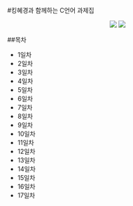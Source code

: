 #킹혜경과 함께하는 C언어 과제집

<p align="center">
    <img src="https://img.shields.io/badge/Language-C-EFC050?style=flat"/>
    <img src="https://img.shields.io/badge/Class-정혜경-EFC050?style=flat"/>
</p>

##목차

- 1일차
- 2일차
- 3일차
- 4일차
- 5일차
- 6일차
- 7일차
- 8일차
- 9일차
- 10일차
- 11일차
- 12일차
- 13일차
- 14일차
- 15일차
- 16일차
- 17일차
